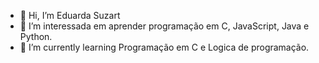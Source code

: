 - 👋 Hi, I’m  Eduarda Suzart
- 👀 I’m interessada em aprender programação em C, JavaScript, Java e Python.    
- 🌱 I’m currently learning  Programação em C e  Logica de programação. 

<!---
Eduarda725/Eduarda725 is a ✨ special ✨ repository because its `README.md` (this file) appears on your GitHub profile.
You can click the Preview link to take a look at your changes.
--->
